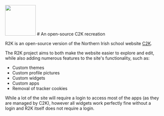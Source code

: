 <img src="https://user-images.githubusercontent.com/126778577/230227567-2bf90e42-f0fd-4b55-8d13-6089548e6f0a.png" width="100">
# An open-source C2K recreation

R2K is an open-source version of the Northern Irish school website [C2K](https://www.c2kschools.net). 

The R2K project aims to both make the website easier to explore and edit, while also adding numerous features to the site's functionality, such as:

- Custom themes
- Custom profile pictures
- Custom widgets
- Custom apps
- Removal of tracker cookies

While a lot of the site will require a login to access most of the apps (as they are managed by C2K), however all widgets work perfectly fine without a login and R2K itself does not require a login.
